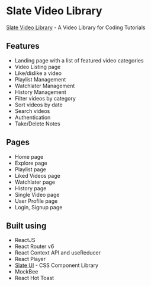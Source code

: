 # Slate Video Library

[Slate Video Library](https://slate-video-app.netlify.app/) - A Video Library for Coding Tutorials

## Features

- Landing page with a list of featured video categories
- Video Listing page
- Like/dislike a video
- Playlist Management
- Watchlater Management
- History Management
- Filter videos by category
- Sort videos by date
- Search videos
- Authentication
- Take/Delete Notes 

## Pages

- Home page
- Explore page
- Playlist page
- Liked Videos page
- Watchlater page
- History page
- Single Video page
- User Profile page
- Login, Signup page

## Built using

- ReactJS
- React Router v6
- React Context API and useReducer
- React Player
- [Slate UI](https://slateui.netlify.app/) - CSS Component Library
- MockBee
- React Hot Toast
